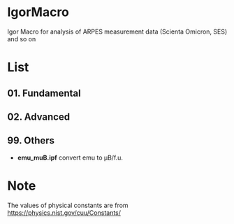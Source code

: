 # IgorMacro
Igor Macro for analysis of ARPES measurement data (Scienta Omicron, SES) and so on

# List

## 01. Fundamental

## 02. Advanced

## 99. Others
- **emu_muB.ipf** convert emu to &mu;B/f.u.

# Note
The values of physical constants are from https://physics.nist.gov/cuu/Constants/
